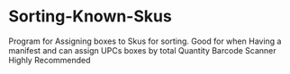 # Sorting-Known-Skus
Program for Assigning boxes to Skus for sorting. Good for when Having a manifest and can assign UPCs boxes by total Quantity
Barcode Scanner Highly Recommended
